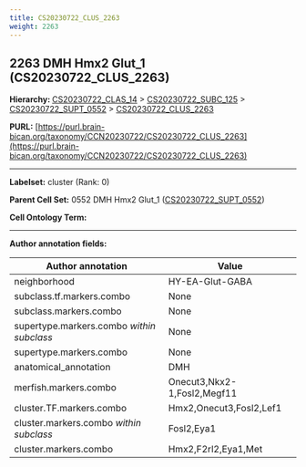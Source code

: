 ```yaml
---
title: CS20230722_CLUS_2263
weight: 2263
---
```

## 2263 DMH Hmx2 Glut_1 (CS20230722_CLUS_2263)
<b>Hierarchy: </b>
[CS20230722_CLAS_14](../CS20230722_CLAS_14) >
[CS20230722_SUBC_125](../CS20230722_SUBC_125) >
[CS20230722_SUPT_0552](../CS20230722_SUPT_0552) >
[CS20230722_CLUS_2263](../CS20230722_CLUS_2263)

**PURL:** [https://purl.brain-bican.org/taxonomy/CCN20230722/CS20230722_CLUS_2263](https://purl.brain-bican.org/taxonomy/CCN20230722/CS20230722_CLUS_2263)

---


**Labelset:** cluster (Rank: 0)

**Parent Cell Set:** 0552 DMH Hmx2 Glut_1 ([CS20230722_SUPT_0552](../CS20230722_SUPT_0552))



**Cell Ontology Term:** 

[MARKER GENES.]: #


---

[TRANSFERRED ANNOTATIONS.]: #


[AUTHOR ANNOTATION FIELDS.]: #


**Author annotation fields:**

| Author annotation | Value |
|-------------------|-------|
|neighborhood|HY-EA-Glut-GABA|
|subclass.tf.markers.combo|None|
|subclass.markers.combo|None|
|supertype.markers.combo _within subclass_|None|
|supertype.markers.combo|None|
|anatomical_annotation|DMH|
|merfish.markers.combo|Onecut3,Nkx2-1,Fosl2,Megf11|
|cluster.TF.markers.combo|Hmx2,Onecut3,Fosl2,Lef1|
|cluster.markers.combo _within subclass_|Fosl2,Eya1|
|cluster.markers.combo|Hmx2,F2rl2,Eya1,Met|
